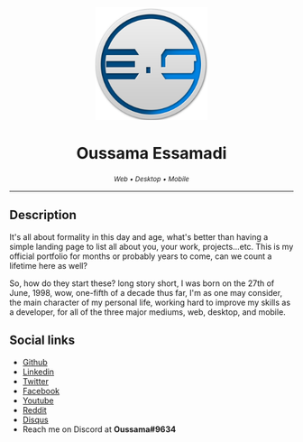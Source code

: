 <p align="center">
    <img src="images/logo.png" alt="Logo" width="200px">
    <h1 align="center">
        Oussama Essamadi
        <br>
    </h1>
    <p align="center">
        <i align="center"><small>Web • Desktop • Mobile</small></i>
    </p>
    <hr>
</p>

## Description
It's all about formality in this day and age, what's better than having a simple landing page to list all about you, your work, projects...etc.
This is my official portfolio for months or probably years to come, can we count a lifetime here as well?

So, how do they start these? long story short, I was born on the 27th of June, 1998, wow, one-fifth of a decade thus far, I'm as one may consider, the main character of my personal life, working hard to improve my skills as a developer, for all of the three major mediums, web, desktop, and mobile.

## Social links
* [Github](https://github.com/EOussama)
* [Linkedin](https://www.linkedin.com/in/oussama-essamadi-a59326155/)
* [Twitter](https://twitter.com/OussamaGtacj)
* [Facebook](https://www.facebook.com/oussama.essamadi)
* [Youtube](https://www.youtube.com/channel/UCw2ptm5qXBr61Jn8QingQFQ)
* [Reddit](https://www.reddit.com/user/Eoussama/)
* [Disqus](https://disqus.com/by/oussamaessamadi/)
* Reach me on Discord at **Oussama#9634**